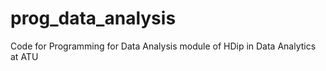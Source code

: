 # prog_data_analysis
Code for Programming for Data Analysis module of HDip in Data Analytics at ATU 
